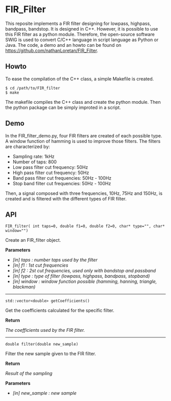 # FIR_Filter

This reposite implements a FIR filter designing for lowpass, highpass, bandpass,
bandstop. It is designed in C++. However, it is possible to use this FIR filter
as a python module. Therefore, the open-source software SWIG is used to convert
C/C++ language in script language as Python or Java. The code, a demo and an
howto can be found on https://github.com/nathanLoretan/FIR_Filter.

## Howto ##

To ease the compilation of the C++ class, a simple Makefile is created.

    $ cd /path/to/FIR_filter
    $ make

The makefile compiles the C++ class and create the python module. Then the python
package can be simply improted in a script.

## Demo ##

In the FIR_filter_demo.py, four FIR filters are created of each possible type.
A window function of hamming is used to improve those filters. The filters are
characterized by:
* Sampling rate: 1kHz
* Number of taps: 800
* Low pass filter cut frequency: 50Hz
* High pass filter cut frequency: 50Hz
* Band pass filter cut frequencies: 50Hz - 100Hz
* Stop band filter cut frequencies: 50Hz - 100Hz

Then, a signal composed with three frequencies, 10Hz, 75Hz and 150Hz, is created
and is filtered with the different types of FIR filter.

## API ##

`FIR_filter( int taps=0, double f1=0, double f2=0, char* type="", char* window="")`

Create an FIR_filter object.

__Parameters__

* *[in] taps    : number taps used by the filter*
* *[in] f1      : 1st cut frequencies*
* *[in] f2      : 2st cut frequencies, used only with bandstop and passband*
* *[in] type    : type of filter (lowpass, highpass, bandpass, stopband)*
* *[in] window  : window function possible (hamming, hanning, triangle, blackman)*

- - - -


`std::vector<double> getCoefficients()`

Get the coefficients calculated for the specific filter.

__Return__

*The coefficients used by the FIR filter.*

- - - -


`double filter(double new_sample)`

Filter the new sample given to the FIR filter.

__Return__

*Result of the sampling*

__Parameters__

* *[in] new_sample     : new sample*
